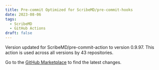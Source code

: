 ```yaml
---
title: Pre-commit Optimized for ScribeMD/pre-commit-hooks
date: 2023-08-06
tags:
  - ScribeMD
  - GitHub Actions
draft: false
---
```



Version updated for ScribeMD/pre-commit-action to version 0.9.97.
This action is used across all versions by 43 repositories.

Go to the [GitHub Marketplace](https://github.com/marketplace/actions/pre-commit-optimized-for-scribemd-pre-commit-hooks) to find the latest changes.
